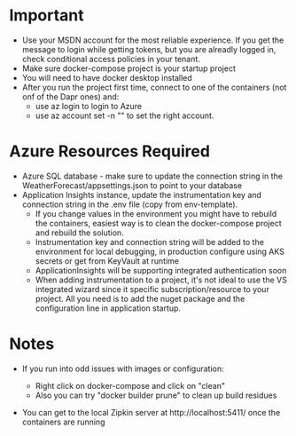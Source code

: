 # Important
- Use your MSDN account for the most reliable experience.  If you get the message to login while getting tokens, but you are alreadly logged in, check conditional access policies in your tenant.
- Make sure docker-compose project is your startup project
- You will need to have docker desktop installed
- After you run the project first time, connect to one of the containers (not onf of the Dapr ones) and:
    - use az login to login to Azure
    - use az account set -n "<your account name>" to set the right account.


# Azure Resources Required
- Azure SQL database - make sure to update the connection string in the WeatherForecast/appsettings.json to point to your database
- Application Insights instance, update the instrumentation key and connection string in the .env file (copy from env-template). 
    - If you change values in the environment you might have to rebuild the containers, easiest way is to clean the docker-compose project and rebuild the solution.
    - Instrumentation key and connection string will be added to the environment for local debugging, in production configure using AKS secrets or get from KeyVault at runtime
    - ApplicationInsights will be supporting integrated authentication soon
    - When adding instrumentation to a project, it's not ideal to use the VS integrated wizard since it specific subscription/resource to your project.  All you need is to add the nuget package and the configuration line in application startup.



# Notes
- If you run into odd issues with images or configuration:
    - Right click on docker-compose and click on "clean"
    - Also you can try "docker builder prune" to clean up build residues

- You can get to the local Zipkin server at http://localhost:5411/ once the containers are running


